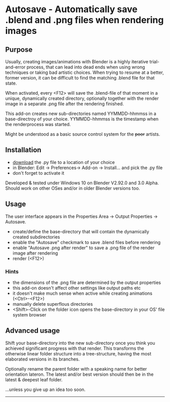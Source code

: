# Autosave - Automatically save .blend and .png files when rendering images

## Purpose 

Usually, creating images/animations with Blender is a highly iterative trial-and-error process, that can lead into dead ends when using wrong techniques or taking bad artistic choices.
When trying to resume at a better, former version, it can be difficult to find the matching .blend file for that state.

When activated, every &lt;F12> will save the .blend-file of that moment in a unique, dynamically created directory, optionally together with the render image in a separate .png file after the rendering finished. 

This add-on creates new sub-directories named YYMMDD-hhmmss in a base-directroy of your choice. YYMMDD-hhmmss is the timestamp when the renderprocess was started.

Might be understood as a basic source control system for the ~~poor~~ artists.

## Installation

- [download](https://github.com/ICarryTheDustOfAJourney/Autosave-Render/raw/main/autosave.py) the .py file to a location of your choice
- in Blender: Edit -> Preferences-> Add-on -> Install... and pick the .py file
- don't forget to activate it 

Developed & tested under Windows 10 on Blender V2.92.0 and 3.0 Alpha.
Should work on other OSes and/or in older Blender versions too.

## Usage

The user interface appears in the Properties Area -> Output Properties -> Autosave. 

- create/define the base-directory that will contain the dynamically created subdirectories
- enable the "Autosave" checkmark to save .blend files before rendering
- enable "Autosave .png after render" to save a .png file of the render image after rendering
- render (&lt;F12>)

### Hints
- the dimensions of the .png file are determined by the output properties
- this add-on doesn't affect other settings like output paths etc
- it doesn't make much sense when active while creating animations (&lt;Ctrl>-&lt;F12>)
- manually delete superflous directories
- &lt;Shift>-Click on the folder icon opens the base-directory in your OS' file system browser

## Advanced usage

Shift your base-directory into the new sub-directory once you think you achieved significant progress with that render.
This transforms the otherwise linear folder structure into a tree-structure, having the most elaborated versions in its branches.

Optionally rename the parent folder with a speaking name for better orientation lateron. The latest and/or best version should then be in the latest & deepest leaf folder.

...unless you give up an idea too soon.

---
